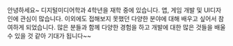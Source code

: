 안녕하세요~
디지털미디어학과 4학년을 재학 중에 있습니다.
앱, 게임 개발 및 UI디자인에 관심이 많습니다.
이외에도 접해보지 못했던 다양한 분야에 대해 배우고 싶어서 참여하게 되었습니다.
많은 분들과 함께 다양한 경험을 하고 개발에 대한 많은 것들을 배울수 있을 것 같아 기대가 됩니다~~

